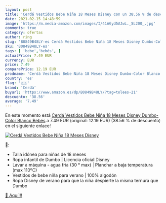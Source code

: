 ```yaml
---
layout: post
title: 'Cerdá Vestidos Bebe Niña 18 Meses Disney con un 38.56 % de descuento'
date: 2021-02-15 14:48:59
image: 'https://m.media-amazon.com/images/I/41AGyd5AJwL._SL200_.jpg'
comments: true
category: ofertas
author: ring
slug: 'B0849B48LY-es Cerdá Vestidos Bebe Niña 18 Meses Disney Dumbo-Color...'
sku: 'B0849B48LY-es'
tags: [ 'bebe','bebés', ]
actualPrice: 7.49 EUR
currency: EUR
price: 7.49
comparePrice: 12.19 EUR
prodname: 'Cerdá Vestidos Bebe Niña 18 Meses Disney Dumbo-Color Blanco Bebés'
country: 'es'
flag: '🇪🇸'
brand: 'Cerdá'
buyurl: 'https://www.amazon.es/dp/B0849B48LY/?tag=tolees-21'
descuento: '38.56'
average: '7.49'
---
```


En este momento está [Cerdá Vestidos Bebe Niña 18 Meses Disney Dumbo-Color Blanco Bebés](https://www.amazon.es/dp/B0849B48LY/?tag=tolees-21) a 7.49 EUR (original: 12.19 EUR) (38.56 %  de descuento) en el siguiente enlace!

[![Cerdá Vestidos Bebe Niña 18 Meses Disney](https://m.media-amazon.com/images/I/41AGyd5AJwL._SL200_.jpg)](https://www.amazon.es/dp/B0849B48LY/?tag=tolees-21)

🔎:

- Talla idónea para niñas de 18 meses
- Ropa infantil de Dumbo | Licencia oficial Disney
- Lavar a máquina - agua fría (30 ° max) | Planchar a baja temperatura (max 110ºC)
- Vestidos de bebe niña para verano | 100% algodón
- Ropa Disney de verano para que la niña despierte la misma ternura que Dumbo

[🛒 Aquí!!!](https://www.amazon.es/dp/B0849B48LY/?tag=tolees-21)
